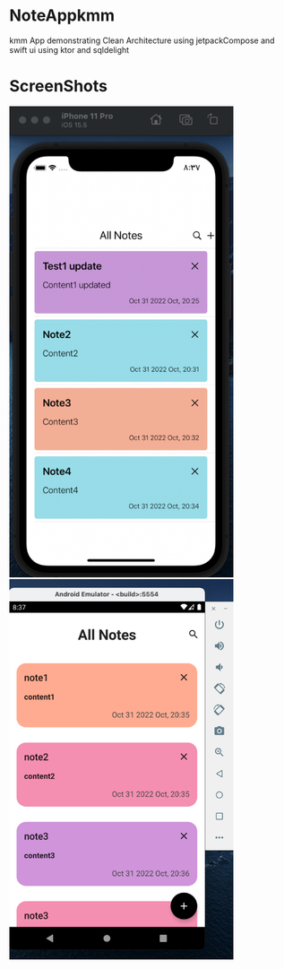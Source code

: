 # NoteAppkmm

kmm App demonstrating Clean Architecture using  jetpackCompose and swift ui 
using ktor and sqldelight

# ScreenShots

<p float="left">
  <img src="/screenShot/ios.png" width="400" />
  <img src="/screenShot/android.png" width="400" /> 
</p>
